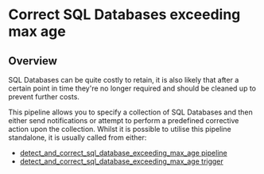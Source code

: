 # Correct SQL Databases exceeding max age

## Overview

SQL Databases can be quite costly to retain, it is also likely that after a certain point in time they're no longer required and should be cleaned up to prevent further costs.

This pipeline allows you to specify a collection of SQL Databases and then either send notifications or attempt to perform a predefined corrective action upon the collection.
Whilst it is possible to utilise this pipeline standalone, it is usually called from either:
- [detect_and_correct_sql_database_exceeding_max_age pipeline](https://hub.flowpipe.io/mods/turbot/azure_thrifty/pipelines/azure_thrifty.pipeline.detect_and_correct_sql_database_exceeding_max_age)
- [detect_and_correct_sql_database_exceeding_max_age trigger](https://hub.flowpipe.io/mods/turbot/azure_thrifty/triggers/azure_thrifty.trigger.query.detect_and_correct_sql_database_exceeding_max_age)